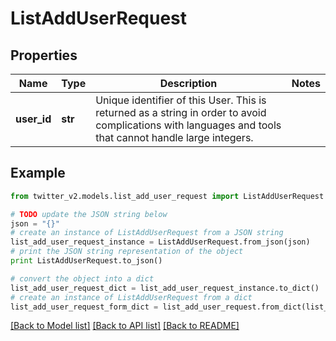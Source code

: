 # ListAddUserRequest


## Properties
Name | Type | Description | Notes
------------ | ------------- | ------------- | -------------
**user_id** | **str** | Unique identifier of this User. This is returned as a string in order to avoid complications with languages and tools that cannot handle large integers. | 

## Example

```python
from twitter_v2.models.list_add_user_request import ListAddUserRequest

# TODO update the JSON string below
json = "{}"
# create an instance of ListAddUserRequest from a JSON string
list_add_user_request_instance = ListAddUserRequest.from_json(json)
# print the JSON string representation of the object
print ListAddUserRequest.to_json()

# convert the object into a dict
list_add_user_request_dict = list_add_user_request_instance.to_dict()
# create an instance of ListAddUserRequest from a dict
list_add_user_request_form_dict = list_add_user_request.from_dict(list_add_user_request_dict)
```
[[Back to Model list]](../README.md#documentation-for-models) [[Back to API list]](../README.md#documentation-for-api-endpoints) [[Back to README]](../README.md)


